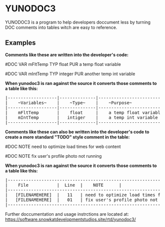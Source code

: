 # YUNODOC3
YUNODOC3 is a program to help developers doccument less by turning DOC comments into tables witch are easy to reference.


## Examples
**Comments like these are written into the developer's code:**


#DOC VAR mFltTemp TYP float PUR a temp float variable


#DOC VAR mIntTemp TYP integer PUR another temp int variable

**When yunodoc3 is ran against the source it converts those comments to a table like this:**
<pre>
|-------------------|--------------|----------------------------------|
|    ~Variables~    |    ~Type~    |    ~Purpose~                     |
|-------------------|--------------|----------------------------------|
|    mFltTemp       |    float     |    a temp float variable         |
|    mIntTemp       |   intiger    |    a temp int variable           |
|-------------------|--------------|----------------------------------| 
</pre>


**Comments like these can also be written into the developer's code to create a more standard "TODO" style comment in the table:**


#DOC NOTE need to optimize load times for web content


#DOC NOTE fix user's profile photo not running

**When yunodoc3 is ran against the source it converts those comments to a table like this:**
<pre>
|--------------------------------------------------------------------------|
|    File           |  Line  |    NOTE      |                              |
|--------------------------------------------------------------------------|
|   [FILENAMEHERE]  |   11   | need to optimize load times for web content |
|   [FILENAMEHERE]  |   01   | fix user's profile photo not running        |
|--------------------------------------------------------------------------| 
</pre>

Further doccumentation and usage instrctions are located at: https://software.snowkatdevelopmentstudios.site/rtd/yunodoc3/
